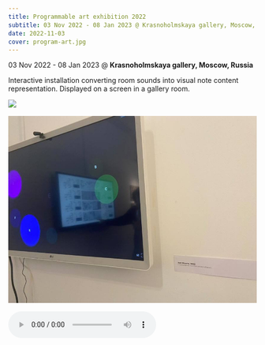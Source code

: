 ```yaml
---
title: Programmable art exhibition 2022
subtitle: 03 Nov 2022 - 08 Jan 2023 @ Krasnoholmskaya gallery, Moscow, Russia
date: 2022-11-03
cover: program-art.jpg
---
```


03 Nov 2022 - 08 Jan 2023 @ **Krasnoholmskaya gallery, Moscow, Russia**

Interactive installation converting room sounds into visual note content representation. Displayed on a screen in a gallery room.

![](./program-art.jpg)

![](./program-art-2.jpg)

<audio
        controls
        src="/audio/see-chroma.mp3">
<a href="/audio/see-chroma.mp3">
Download audio
</a>
</audio>
